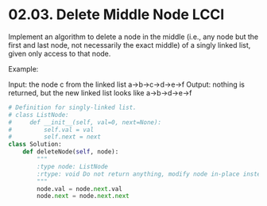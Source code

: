 # 02.03. Delete Middle Node LCCI

Implement an algorithm to delete a node in the middle (i.e., any node but the first and last node, not necessarily the exact middle) of a singly linked list, given only access to that node.

Example:

Input: the node c from the linked list a->b->c->d->e->f
Output: nothing is returned, but the new linked list looks like a->b->d->e->f

```python
# Definition for singly-linked list.
# class ListNode:
#     def __init__(self, val=0, next=None):
#         self.val = val
#         self.next = next
class Solution:
    def deleteNode(self, node):
        """
        :type node: ListNode
        :rtype: void Do not return anything, modify node in-place instead.
        """
        node.val = node.next.val
        node.next = node.next.next
```


